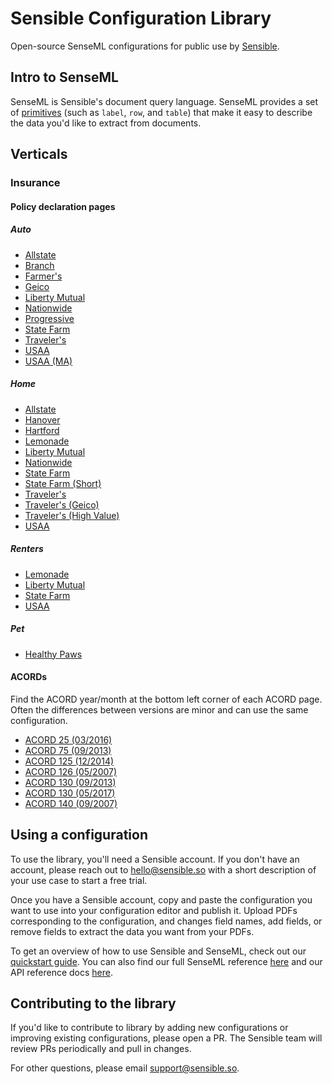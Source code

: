 # Sensible Configuration Library
Open-source SenseML configurations for public use by [Sensible](https://www.sensible.so/).

## Intro to SenseML
SenseML is Sensible's document query language. SenseML provides a set of [primitives](https://docs.sensible.so/docs/methods) (such as `label`, `row`, and `table`) that make it easy to describe the data you'd like to extract from documents.

## Verticals

### Insurance

#### Policy declaration pages

##### Auto
- [Allstate](./insurance/policy_dec_pages/auto_policy/allstate.json)
- [Branch](./insurance/policy_dec_pages/auto_policy/branch.json)
- [Farmer's](./insurance/policy_dec_pages/auto_policy/farmers.json)
- [Geico](./insurance/policy_dec_pages/auto_policy/geico.json)
- [Liberty Mutual](./insurance/policy_dec_pages/auto_policy/liberty_mutual.json)
- [Nationwide](./insurance/policy_dec_pages/auto_policy/nationwide.json)
- [Progressive](./insurance/policy_dec_pages/auto_policy/progressive.json)
- [State Farm](./insurance/policy_dec_pages/auto_policy/state_farm.json)
- [Traveler's](./insurance/policy_dec_pages/auto_policy/travelers.json)
- [USAA](./insurance/policy_dec_pages/auto_policy/usaa/usaa.json)
- [USAA (MA)](./insurance/policy_dec_pages/auto_policy/usaa/usaa_ma.json)

##### Home
- [Allstate](./insurance/policy_dec_pages/home_policy/allstate.json)
- [Hanover](./insurance/policy_dec_pages/home_policy/hanover.json)
- [Hartford](./insurance/policy_dec_pages/home_policy/hartford.json)
- [Lemonade](./insurance/policy_dec_pages/home_policy/lemonade.json)
- [Liberty Mutual](./insurance/policy_dec_pages/home_policy/liberty_mutual.json)
- [Nationwide](./insurance/policy_dec_pages/home_policy/nationwide.json)
- [State Farm](./insurance/policy_dec_pages/home_policy/state_farm/state_farm.json)
- [State Farm (Short)](./insurance/policy_dec_pages/home_policy/state_farm/state_farm_short.json)
- [Traveler's](./insurance/policy_dec_pages/home_policy/travelers/travelers.json)
- [Traveler's (Geico)](./insurance/policy_dec_pages/home_policy/travelers/travelers_geico.json)
- [Traveler's (High Value)](./insurance/policy_dec_pages/home_policy/travelers/travelers_high_value.json)
- [USAA](./insurance/policy_dec_pages/home_policy/usaa.json)

##### Renters
- [Lemonade](./insurance/policy_dec_pages/renters_policy/lemonade.json)
- [Liberty Mutual](./insurance/policy_dec_pages/renters_policy/liberty_mutual.json)
- [State Farm ](./insurance/policy_dec_pages/renters_policy/state_farm.json)
- [USAA](./insurance/policy_dec_pages/renters_policy/usaa.json)

##### Pet
- [Healthy Paws](./insurance/policy_dec_pages/pet_policy/healthy_paws.json)

#### ACORDs
Find the ACORD year/month at the bottom left corner of each ACORD page. Often the differences between versions are minor and can use the same configuration.

- [ACORD 25 (03/2016)](./insurance/acords/acord_25/2016_03.json)
- [ACORD 75 (09/2013)](./insurance/acords/acord_75/2013_09.json)
- [ACORD 125 (12/2014)](./insurance/acords/acord_125/2014_12.json)
- [ACORD 126 (05/2007)](./insurance/acords/acord_126/2007_05.json)
- [ACORD 130 (09/2013)](./insurance/acords/acord_130/2013_09.json)
- [ACORD 130 (05/2017)](./insurance/acords/acord_130/2017_05.json)
- [ACORD 140 (09/2007)](./insurance/acords/acord_140/2007_09.json)


## Using a configuration
To use the library, you'll need a Sensible account. If you don't have an account, please reach out to hello@sensible.so with a short description of your use case to start a free trial. 

Once you have a Sensible account, copy and paste the configuration you want to use into your configuration editor and publish it. Upload PDFs corresponding to the configuration, and changes field names, add fields, or remove fields to extract the data you want from your PDFs.

To get an overview of how to use Sensible and SenseML, check out our [quickstart guide](https://docs.sensible.so/docs/quickstart). You can also find our full SenseML reference [here](https://docs.sensible.so/docs/senseml-reference-introduction) and our API reference docs [here](https://docs.sensible.so/reference). 

## Contributing to the library
If you'd like to contribute to library by adding new configurations or improving existing configurations, please open a PR. The Sensible team will review PRs periodically and pull in changes. 

For other questions, please email support@sensible.so. 
